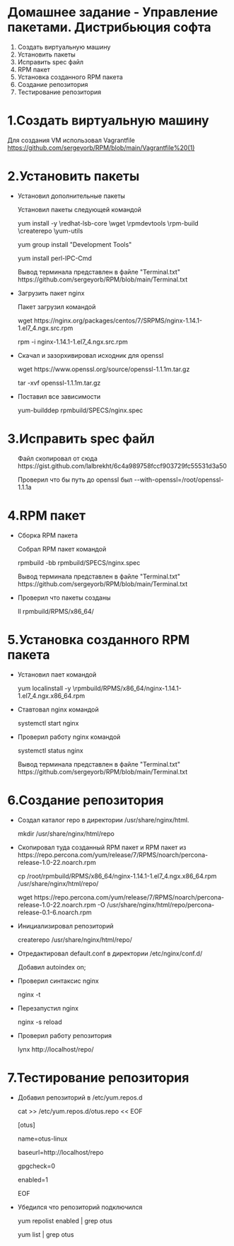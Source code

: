 # Домашнее задание - Управление пакетами. Дистрибьюция софта
<ol>
  <li>Создать виртуальную машину</li>
  <li>Установить пакеты</li>
  <li>Исправить spec файл</li>
  <li>RPM пакет</li>
  <li>Установка созданного RPM пакета</li>
  <li>Создание репозитория</li>
  <li>Тестирование репозитория</li>
</ol>

# 1.Создать виртуальную машину
Для создания VM использовал Vagrantfile https://github.com/sergeyorb/RPM/blob/main/Vagrantfile%20(1)

# 2.Установить пакеты
<ul>
<li>Установил дополнительные пакеты</li>
  <p> Установил пакеты следующей командой</p>
  <p> yum install -y \redhat-lsb-core \wget \rpmdevtools \rpm-build \createrepo \yum-utils
  <p> yum group install "Development Tools"
  <p> yum install perl-IPC-Cmd
  <p> Вывод терминала представлен в файле "Terminal.txt" https://github.com/sergeyorb/RPM/blob/main/Terminal.txt    
  
<li>Загрузить пакет nginx</li>
  <p> Пакет загрузил командой</p>
  <p> wget https://nginx.org/packages/centos/7/SRPMS/nginx-1.14.1-1.el7_4.ngx.src.rpm
  <p> rpm -i nginx-1.14.1-1.el7_4.ngx.src.rpm
  
<li>Скачал и зазорхивировал исходник для openssl</li>
  <p> wget https://www.openssl.org/source/openssl-1.1.1m.tar.gz</p>  
  <p> tar -xvf openssl-1.1.1m.tar.gz
<li> Поставил все зависимости</li>
  <p> yum-builddep rpmbuild/SPECS/nginx.spec</p>  
</ul> 

# 3.Исправить spec файл
<ul>
  <p> Файл скопировал от сюда https://gist.github.com/lalbrekht/6c4a989758fccf903729fc55531d3a50
  <p> Проверил что бы путь до openssl был --with-openssl=/root/openssl-1.1.1a  
</ul>

# 4.RPM пакет
<ul>
<li>Сборка RPM пакета</li>
 <p> Собрал RPM пакет командой</p> 
 <p> rpmbuild -bb rpmbuild/SPECS/nginx.spec
 <p> Вывод терминала представлен в файле "Terminal.txt" https://github.com/sergeyorb/RPM/blob/main/Terminal.txt  
<li>Проверил что пакеты созданы</li>
 <p> ll rpmbuild/RPMS/x86_64/ 
</ul>  

# 5.Установка созданного RPM пакета
<ul>
<li>Установил пает командой</li>
  <p> yum localinstall -y \rpmbuild/RPMS/x86_64/nginx-1.14.1-1.el7_4.ngx.x86_64.rpm   
<li>Ставтовал nginx командой</li>
  <p> systemctl start nginx   
<li>Проверил работу nginx командой</li> 
  <p> systemctl status nginx
  <p> Вывод терминала представлен в файле "Terminal.txt" https://github.com/sergeyorb/RPM/blob/main/Terminal.txt 
</ul>

# 6.Создание репозитория
<ul>
<li>Создал каталог repo в директории /usr/share/nginx/html.</li>
  <p> mkdir /usr/share/nginx/html/repo  
<li>Скопировал туда созданный RPM пакет и RPM пакет из https://repo.percona.com/yum/release/7/RPMS/noarch/percona-release-1.0-22.noarch.rpm</li>
  <p> cp /root/rpmbuild/RPMS/x86_64/nginx-1.14.1-1.el7_4.ngx.x86_64.rpm /usr/share/nginx/html/repo/
  <p> wget https://repo.percona.com/yum/release/7/RPMS/noarch/percona-release-1.0-22.noarch.rpm -O /usr/share/nginx/html/repo/percona-release-0.1-6.noarch.rpm  
<li>Инициализировал репозиторий</li>
  <p> createrepo /usr/share/nginx/html/repo/  
<li>Отредактировал default.conf в директории /etc/nginx/conf.d/</li>
  <p> Добавил autoindex on;  
<li>Проверил синтаксис nginx</li>
  <p> nginx -t
<li>Перезапустил nginx</li>
  <p> nginx -s reload
<li>Проверил работу репозитория</li>
  <p> lynx http://localhost/repo/
</ul>

# 7.Тестирование репозитория
<ul>
<li>Добавил репозиторий в /etc/yum.repos.d</li>
  <p> cat >> /etc/yum.repos.d/otus.repo << EOF 
  <p> [otus]
  <p> name=otus-linux
  <p> baseurl=http://localhost/repo
  <p> gpgcheck=0
  <p> enabled=1
  <p> EOF 
<li>Убедился что репозиторий подключился</li>
  <p> yum repolist enabled | grep otus 
  <p> yum list | grep otus   
</ul>  
